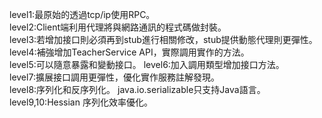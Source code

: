 level1:最原始的透過tcp/ip使用RPC。   
level2:Client端利用代理將與網路通訊的程式碼做封裝。    
level3:若增加接口則必須再到stub進行相關修改，stub提供動態代理則更彈性。 
level4:補強增加TeacherService API，實際調用實作的方法。    
level5:可以隨意暴露和變動接口。 
level6:加入調用類型增加接口方法。    
level7:擴展接口調用更彈性，優化實作服務註解發現。    
level8:序列化和反序列化。 
java.io.serializable只支持Java語言。   
level9,10:Hessian 序列化效率優化。   
